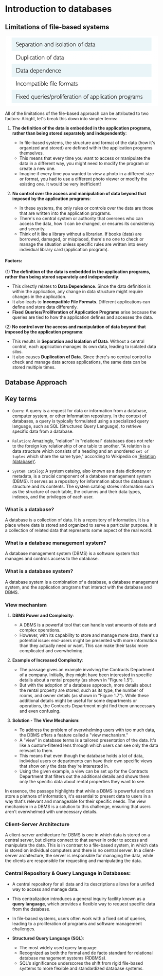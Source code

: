 # Introduction to databases

## Limitations of file-based systems

<p align = "center">
    <img src="images/limitationOfFileBaseSystem.png" alt="File-based systems" width="500px">
</p>

All of the limitations of the file-based approach can be attributed to two factors:
Alright, let's break this down into simpler terms:

1. **The definition of the data is embedded in the application programs, rather than being stored separately and independently**:
   - In file-based systems, the structure and format of the data (how it's organized and stored) are defined within the application programs themselves.
   - This means that every time you want to access or manipulate the data in a different way, you might need to modify the program or create a new one.
   - Imagine if every time you wanted to view a photo in a different size or format, you had to use a different photo viewer or modify the existing one. It would be very inefficient!

2. **No control over the access and manipulation of data beyond that imposed by the application programs**:
   - In these systems, the only rules or controls over the data are those that are written into the application programs.
   - There's no central system or authority that oversees who can access the data, how it can be changed, or ensures its consistency and security.
   - Think of it like a library without a librarian. If books (data) are borrowed, damaged, or misplaced, there's no one to check or manage the situation unless specific rules are written into every individual library card (application program).

#### Factors:

(1) **The definition of the data is embedded in the application programs, rather than being stored separately and independently**:
   - This directly relates to **Data Dependence**. Since the data definition is within the application, any change in data structure might require changes in the application.
   - It also leads to **Incompatible File Formats**. Different applications can define and store data differently.
   - **Fixed Queries/Proliferation of Application Programs** arise because the queries are tied to how the application defines and accesses the data.

(2) **No control over the access and manipulation of data beyond that imposed by the application programs**:
   - This results in **Separation and Isolation of Data**. Without a central control, each application manages its own data, leading to isolated data silos.
   - It also causes **Duplication of Data**. Since there's no central control to check and manage data across applications, the same data can be stored multiple times.


## Database Approach

## Key terms

- `Query`: A query is a request for data or information from a database, computer system, or other information repository. In the context of databases, a query is typically formulated using a specialized query language, such as SQL (Structured Query Language), to retrieve specific data from a database.

- `Relation`: Amazingly, "relation" in "relational" databases does not refer to the foreign key relationship of one table to another. "A relation is a data structure which consists of a heading and an unordered `set of tuples` which share the same type," according to Wikipedia on ['Relation (database)'](https://en.wikipedia.org/wiki/Relation_(database)).

- `System Catalog`: A system catalog, also known as a data dictionary or metadata, is a crucial component of a database management system (DBMS). It serves as a repository for information about the database's structure and its contents. The system catalog stores information such as the structure of each table, the columns and their data types, indexes, and the privileges of each user.

### What is a database?

A database is a collection of data. It is a repository of information. It is a place where data is stored and organized to serve a particular purpose. It is a collection of related data that represents some aspect of the real world.

### What is a database management system?

A database management system (DBMS) is a software system that manages and controls access to the database.

### What is a database system?

A database system is a combination of a database, a database management system, and the application programs that interact with the database and DBMS.

### View mechanism

1. **DBMS Power and Complexity**: 
   - A DBMS is a powerful tool that can handle vast amounts of data and complex operations. 
   - However, with its capability to store and manage more data, there's a potential issue: end-users might be presented with more information than they actually need or want. This can make their tasks more complicated and overwhelming.

2. **Example of Increased Complexity**: 
   - The passage gives an example involving the Contracts Department of a company. Initially, they might have been interested in specific details about a rental property (as shown in "Figure 1.5"). 
   - But with the adoption of a database approach, more details about the rental property are stored, such as its type, the number of rooms, and owner details (as shown in "Figure 1.7"). While these additional details might be useful for some departments or operations, the Contracts Department might find them unnecessary and even confusing.

3. **Solution - The View Mechanism**: 
   - To address the problem of overwhelming users with too much data, the DBMS offers a feature called a "view mechanism."
   - A "view" in database terms is a tailored presentation of the data. It's like a custom-filtered lens through which users can see only the data relevant to them. 
   - This means that even though the database holds a lot of data, individual users or departments can have their own specific views that show only the data they're interested in. 
   - Using the given example, a view can be set up for the Contracts Department that filters out the additional details and shows them only the specific data about rental properties they want to see.

In essence, the passage highlights that while a DBMS is powerful and can store a plethora of information, it's essential to present data to users in a way that's relevant and manageable for their specific needs. The view mechanism in a DBMS is a solution to this challenge, ensuring that users aren't overwhelmed with unnecessary details.

### Client-Server Architecture

A client-server architecture for DBMS is one in which data is stored on a central server, but clients connect to that server in order to access and manipulate the data. This is in contrast to a file-based system, in which data is stored on individual computers and there is no central server. In a client-server architecture, the server is responsible for managing the data, while the clients are responsible for requesting and manipulating the data.

### **Central Repository & Query Language in Databases**:

- A central repository for all data and its descriptions allows for a unified way to access and manage data.
  
- This centralization introduces a general inquiry facility known as a **query language**, which provides a flexible way to request specific data from the database.

- In file-based systems, users often work with a fixed set of queries, leading to a proliferation of programs and software management challenges.

- **Structured Query Language (SQL)**:
  - The most widely used query language.
  - Recognized as both the formal and de facto standard for relational database management systems (RDBMSs).
  - SQL's significance underscores the shift from rigid file-based systems to more flexible and standardized database systems.

